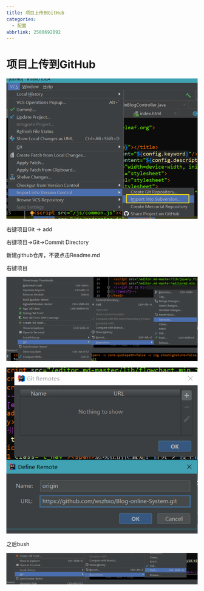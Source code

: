 ```yaml
---
title: 项目上传到GitHub
categories:
  - 配置
abbrlink: 2580692892
---
```



# 项目上传到GitHub
<!--more-->

![1565359416505](项目上传到GitHub/1565359416505.png)

右键项目Git -> add

右键项目->Git->Commit Directory

新建github仓库，不要点击Readme.md

右键项目

![1565360816747](项目上传到GitHub/1565360816747.png)

![1565360548871](项目上传到GitHub/1565360548871.png)

之后bush

![1565360849610](项目上传到GitHub/1565360849610.png)